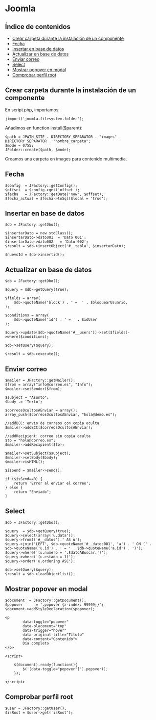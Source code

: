 # Joomla

## Índice de contenidos

- [Crear carpeta durante la instalación de un componente](#crear-carpeta-durante-la-instalación-de-un-componente)
- [Fecha](#fecha)
- [Insertar en base de datos](#insertar-en-base-de-datos)
- [Actualizar en base de datos](#actualizar-en-base-de-datos)
- [Enviar correo](#enviar-correo)
- [Select](#select)
- [Mostrar popover en modal](#mostrar-popover-xen-modal)
- [Comprobar perfil root](#comprobar-perfil-root)


## Crear carpeta durante la instalación de un componente

En script.php, importamos:

```
jimport('joomla.filesystem.folder');
```

Añadimos en function install($parent):

```
$path = JPATH_SITE . DIRECTORY_SEPARATOR . "images" . DIRECTORY_SEPARATOR . "nombre_carpeta";
$mode = 0755;
JFolder::create($path, $mode);
```

Creamos una carpeta en images para contenido multimedia.

## Fecha

```
$config  = JFactory::getConfig();
$offset  = $config->get('offset');    
$fecha   = JFactory::getDate('now', $offset);
$fecha_actual = $fecha->toSql($local = 'true');
```

## Insertar en base de datos

```
$db = JFactory::getDbo();

$insertarDato = new stdClass();
$insertarDato->dato001  = 'Dato 001';
$insertarDato->dato002   = 'Dato 002';
$result = $db->insertObject('#__tabla', $insertarDato);

$nuevoId = $db->insertid();
```

## Actualizar en base de datos

```
$db = JFactory::getDbo();

$query = $db->getQuery(true);

$fields = array(
    $db->quoteName('block') . ' =  ' . $bloquearUsuario,
);

$conditions = array(
    $db->quoteName('id') . ' = ' . $idUser
);

$query->update($db->quoteName('#__users'))->set($fields)->where($conditions);

$db->setQuery($query);

$result = $db->execute();
```

## Enviar correo

```
$mailer = JFactory::getMailer();
$from = array("info@correo.es", "Info");
$mailer->setSender($from);

$subject = "Asunto";
$body .= 'Texto';

$correosOcultosAEnviar = array();
array_push($correosOcultosAEnviar, "hola@demo.es");

//addBCC: envío de correos con copia oculta
$mailer->addBCC($correosOcultosAEnviar);

//addRecipient: correo sin copia oculta
$to = "hola@correo.es";
$mailer->addRecipient($to);

$mailer->setSubject($subject);
$mailer->setBody($body);
$mailer->isHTML();

$isSend = $mailer->send(); 

if ($isSend==0) {
    return 'Error al enviar el correo';
} else {
    return "Enviado";
}
```

## Select

```
$db = JFactory::getDbo(); 
        
$query	= $db->getQuery(true);
$query->select(array('u.data'));
$query->from(('#__datos').' AS u');
$query->join('LEFT', $db->quoteName('#__datos001', 'a') . ' ON (' . $db->quoteName('u.id') . ' = ' . $db->quoteName('a.id') . ')');
$query->where('(u.numero = '.$datoABuscar.')');
$query->where('(u.estado = 1)');
$query->order('u.ordering ASC');

$db->setQuery($query);
$result = $db->loadObjectlist();
```

## Mostrar popover en modal

```
$document  = JFactory::getDocument();
$popover      = '.popover {z-index: 99999;}';
$document->addStyleDeclaration($popover);

<p      
        data-toggle="popover"
        data-placement="top"
        data-trigger="hover"
        data-original-title="Título"
        data-content="Contenido">
        Día completo
</p>

<script>
    
    $(document).ready(function(){
        $('[data-toggle="popover"]').popover();
    });
    
</script>    
```

## Comprobar perfil root

```
$user = JFactory::getUser();
$isRoot = $user->get('isRoot');
```

